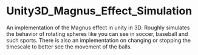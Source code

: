 # Unity3D_Magnus_Effect_Simulation
An implementation of the Magnus effect in unity in 3D. Roughly simulates the behavior of rotating spheres like you can see in soccer, baseball and such sports. There is also an implementation on changing or stopping the timescale to better see the movement of the balls.
